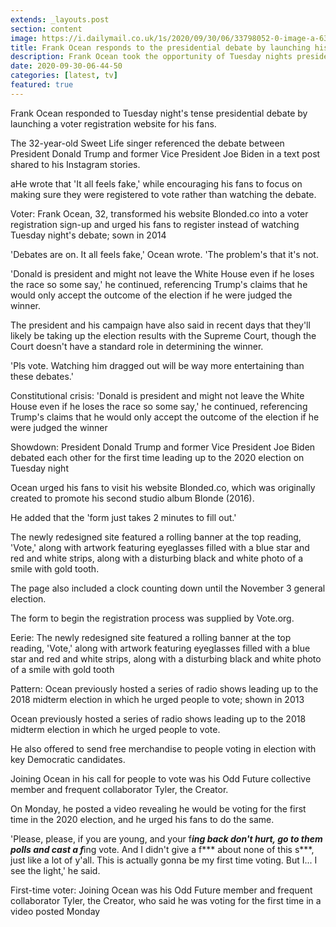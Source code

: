 ```yaml
---
extends: _layouts.post
section: content
image: https://i.dailymail.co.uk/1s/2020/09/30/06/33798052-0-image-a-63_1601443643975.jpg 
title: Frank Ocean responds to the presidential debate by launching his own voter registration site 
description: Frank Ocean took the opportunity of Tuesday nights presidential debate to launch his own voter registration site. He urged his fans to get registered rather than watch the debate. 
date: 2020-09-30-06-44-50 
categories: [latest, tv] 
featured: true 
--- 
```

Frank Ocean responded to Tuesday night's tense presidential debate by launching a voter registration website for his fans.

The 32-year-old Sweet Life singer referenced the debate between President Donald Trump and former Vice President Joe Biden in a text post shared to his Instagram stories.

aHe wrote that 'It all feels fake,' while encouraging his fans to focus on making sure they were registered to vote rather than watching the debate. 

Voter: Frank Ocean, 32, transformed his website Blonded.co into a voter registration sign-up and urged his fans to register instead of watching Tuesday night's debate; sown in 2014

'Debates are on. It all feels fake,' Ocean wrote. 'The problem's that it's not.

'Donald is president and might not leave the White House even if he loses the race so some say,' he continued, referencing Trump's claims that he would only accept the outcome of the election if he were judged the winner. 

The president and his campaign have also said in recent days that they'll likely be taking up the election results with the Supreme Court, though the Court doesn't have a standard role in determining the winner.

'Pls vote. Watching him dragged out will be way more entertaining than these debates.'

Constitutional crisis: 'Donald is president and might not leave the White House even if he loses the race so some say,' he continued, referencing Trump's claims that he would only accept the outcome of the election if he were judged the winner

Showdown: President Donald Trump and former Vice President Joe Biden debated each other for the first time leading up to the 2020 election on Tuesday night

Ocean urged his fans to visit his website Blonded.co, which was originally created to promote his second studio album Blonde (2016).

He added that the 'form just takes 2 minutes to fill out.'

The newly redesigned site featured a rolling banner at the top reading, 'Vote,' along with artwork featuring eyeglasses filled with a blue star and red and white strips, along with a disturbing black and white photo of a smile with gold tooth.

The page also included a clock counting down until the November 3 general election.

The form to begin the registration process was supplied by Vote.org.

Eerie: The newly redesigned site featured a rolling banner at the top reading, 'Vote,' along with artwork featuring eyeglasses filled with a blue star and red and white strips, along with a disturbing black and white photo of a smile with gold tooth

Pattern: Ocean previously hosted a series of radio shows leading up to the 2018 midterm election in which he urged people to vote; shown in 2013

Ocean previously hosted a series of radio shows leading up to the 2018 midterm election in which he urged people to vote.

He also offered to send free merchandise to people voting in election with key Democratic candidates.

Joining Ocean in his call for people to vote was his Odd Future collective member and frequent collaborator Tyler, the Creator.

On Monday, he posted a video revealing he would be voting for the first time in the 2020 election, and he urged his fans to do the same. 

'Please, please, if you are young, and your f***ing back don't hurt, go to them polls and cast a f***ing vote. And I didn't give a f*** about none of this s***, just like a lot of y'all. This is actually gonna be my first time voting. But I... I see the light,' he said. 

First-time voter: Joining Ocean was his Odd Future member and frequent collaborator Tyler, the Creator, who said he was voting for the first time in a video posted Monday

